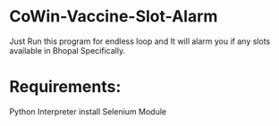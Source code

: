 # CoWin-Vaccine-Slot-Alarm
Just Run this program for endless loop and It will alarm you if any slots available in Bhopal Specifically.

# Requirements:
Python Interpreter
install Selenium Module
